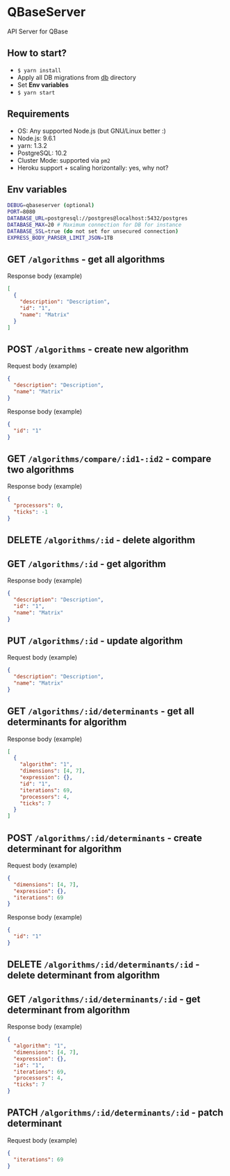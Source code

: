 # QBaseServer

API Server for QBase

## How to start?

- `$ yarn install`
- Apply all DB migrations from [db](db) directory
- Set **Env variables**
- `$ yarn start`

## Requirements

- OS: Any supported Node.js (but GNU/Linux better :)
- Node.js: 9.6.1
- yarn: 1.3.2
- PostgreSQL: 10.2
- Cluster Mode: supported via `pm2`
- Heroku support + scaling horizontally: yes, why not?

## Env variables

```bash
DEBUG=qbaseserver (optional)
PORT=8080
DATABASE_URL=postgresql://postgres@localhost:5432/postgres
DATABASE_MAX=20 # Maximum connection for DB for instance
DATABASE_SSL=true (do not set for unsecured connection)
EXPRESS_BODY_PARSER_LIMIT_JSON=1TB
```

## GET `/algorithms` - get all algorithms

Response body (example)

```json
[
  {
    "description": "Description",
    "id": "1",
    "name": "Matrix"
  }
]
```

## POST `/algorithms` - create new algorithm

Request body (example)

```json
{
  "description": "Description",
  "name": "Matrix"
}
```

Response body (example)

```json
{
  "id": "1"
}
```

## GET `/algorithms/compare/:id1-:id2` - compare two algorithms

Response body (example)

```json
{
  "processors": 0,
  "ticks": -1
}
```

## DELETE `/algorithms/:id` - delete algorithm

## GET `/algorithms/:id` - get algorithm

Response body (example)

```json
{
  "description": "Description",
  "id": "1",
  "name": "Matrix"
}
```

## PUT `/algorithms/:id` - update algorithm

Request body (example)

```json
{
  "description": "Description",
  "name": "Matrix"
}
```

## GET `/algorithms/:id/determinants` - get all determinants for algorithm

Response body (example)

```json
[
  {
    "algorithm": "1",
    "dimensions": [4, 7],
    "expression": {},
    "id": "1",
    "iterations": 69,
    "processors": 4,
    "ticks": 7
  }
]
```

## POST `/algorithms/:id/determinants` - create determinant for algorithm

Request body (example)

```json
{
  "dimensions": [4, 7],
  "expression": {},
  "iterations": 69
}
```

Response body (example)

```json
{
  "id": "1"
}
```

## DELETE `/algorithms/:id/determinants/:id` - delete determinant from algorithm

## GET `/algorithms/:id/determinants/:id` - get determinant from algorithm

Response body (example)

```json
{
  "algorithm": "1",
  "dimensions": [4, 7],
  "expression": {},
  "id": "1",
  "iterations": 69,
  "processors": 4,
  "ticks": 7
}
```

## PATCH `/algorithms/:id/determinants/:id` - patch determinant

Request body (example)

```json
{
  "iterations": 69
}
```
